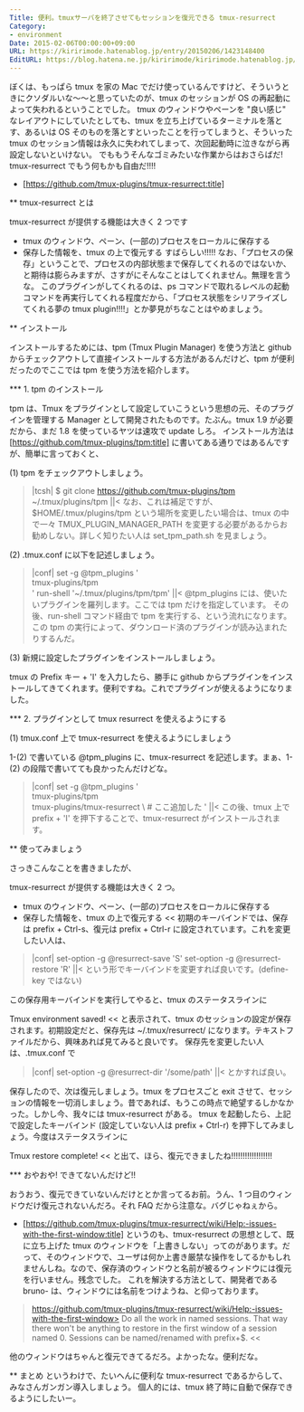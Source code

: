 ```yaml
---
Title: 便利。tmuxサーバを終了させてもセッションを復元できる tmux-resurrect
Category:
- environment
Date: 2015-02-06T00:00:00+09:00
URL: https://kiririmode.hatenablog.jp/entry/20150206/1423148400
EditURL: https://blog.hatena.ne.jp/kiririmode/kiririmode.hatenablog.jp/atom/entry/8454420450082761953
---
```


ぼくは、もっぱら tmux を家の Mac でだけ使っているんですけど、そういうときにクソダルいな〜〜と思っていたのが、tmux のセッションが OS の再起動によって失われるということでした。
tmux のウィンドウやペーンを "良い感じ" なレイアウトにしていたとしても、tmux を立ち上げているターミナルを落とす、あるいは OS そのものを落とすといったことを行ってしまうと、そういった tmux のセッション情報は永久に失われてしまって、次回起動時に泣きながら再設定しないといけない。
でももうそんなゴミみたいな作業からはおさらばだ! tmux-resurrect でもう何もかも自由だ!!!!
- [https://github.com/tmux-plugins/tmux-resurrect:title]

** tmux-resurrect とは

tmux-resurrect が提供する機能は大きく 2 つです
+ tmux のウィンドウ、ペーン、(一部の)プロセスをローカルに保存する
+ 保存した情報を、tmux の上で復元する
すばらしい!!!!!
なお、「プロセスの保存」ということで、プロセスの内部状態まで保存してくれるのではないか、と期待は膨らみますが、さすがにそんなことはしてくれません。無理を言うな。
このプラグインがしてくれるのは、ps コマンドで取れるレベルの起動コマンドを再実行してくれる程度だから、「プロセス状態をシリアライズしてくれる夢の tmux plugin!!!!」とか夢見がちなことはやめましょう。

** インストール

インストールするためには、tpm (Tmux Plugin Manager) を使う方法と github からチェックアウトして直接インストールする方法があるんだけど、tpm が便利だったのでここでは tpm を使う方法を紹介します。

*** 1. tpm のインストール

tpm は、Tmux をプラグインとして設定していこうという思想の元、そのプラグインを管理する Manager として開発されたものです。たぶん。tmux 1.9 が必要だから、まだ 1.8 を使っているヤツは速攻で update しろ。
インストール方法は [https://github.com/tmux-plugins/tpm:title] に書いてある通りではあるんですが、簡単に言っておくと、

(1) tpm をチェックアウトしましょう。

>|tcsh|
$ git clone https://github.com/tmux-plugins/tpm ~/.tmux/plugins/tpm
||<
なお、これは補足ですが、$HOME/.tmux/plugins/tpm という場所を変更したい場合は、tmux の中で一々 TMUX_PLUGIN_MANAGER_PATH を変更する必要があるからお勧めしない。詳しく知りたい人は set_tpm_path.sh を見ましょう。


(2) .tmux.conf に以下を記述しましょう。
>|conf|
set -g @tpm_plugins '              \
  tmux-plugins/tpm                 \
'
run-shell '~/.tmux/plugins/tpm/tpm'
||<
@tpm_plugins には、使いたいプラグインを羅列します。ここでは tpm だけを指定しています。
その後、run-shell コマンド経由で tpm を実行する、という流れになります。この tpm の実行によって、ダウンロード済のプラグインが読み込まれたりするんだ。

(3) 新規に設定したプラグインをインストールしましょう。

tmux の Prefix キー + 'I' を入力したら、勝手に github からプラグインをインストールしてきてくれます。便利ですね。これでプラグインが使えるようになりました。

*** 2. プラグインとして tmux resurrect を使えるようにする

(1) tmux.conf 上で tmux-resurrect を使えるようにしましょう

1-(2) で書いている @tpm_plugins に、tmux-resurrect を記述します。まぁ、1-(2) の段階で書いてても良かったんだけどな。
>|conf|
set -g @tpm_plugins '              \
  tmux-plugins/tpm                 \
  tmux-plugins/tmux-resurrect      \  # ここ追加した
'
||<
この後、tmux 上で prefix + 'I' を押下することで、tmux-resurrect がインストールされます。

** 使ってみましょう

さっきこんなことを書きましたが、
>>
tmux-resurrect が提供する機能は大きく 2 つ。
+ tmux のウィンドウ、ペーン、(一部の)プロセスをローカルに保存する
+ 保存した情報を、tmux の上で復元する
<<
初期のキーバインドでは、保存は prefix + Ctrl-s、復元は prefix + Ctrl-r に設定されています。これを変更したい人は、
>|conf|
set-option -g @resurrect-save 'S'
set-option -g @resurrect-restore 'R'
||<
という形でキーバインドを変更すれば良いです。(define-key ではない)

この保存用キーバインドを実行してやると、tmux のステータスラインに
>>
Tmux environment saved!
<<
と表示されて、tmux のセッションの設定が保存されます。初期設定だと、保存先は ~/.tmux/resurrect/ になります。テキストファイルだから、興味あれば見てみると良いです。
保存先を変更したい人は、.tmux.conf で
>|conf|
set-option -g @resurrect-dir '/some/path'
||<
とかすれば良い。


保存したので、次は復元しましょう。tmux をプロセスごと exit させて、セッションの情報を一切消しましょう。昔であれば、もうこの時点で絶望するしかなかった。しかし今、我々には tmux-resurrect がある。
tmux を起動したら、上記で設定したキーバインド (設定していない人は prefix + Ctrl-r) を押下してみましょう。今度はステータスラインに
>>
Tmux restore complete!
<<
と出て、ほら、復元できましたね!!!!!!!!!!!!!!!!!!

*** おやおや! できてないんだけど!!

おうおう、復元できていないんだけととか言ってるお前。うん、1 つ目のウィンドウだけ復元されないんだろ。それ FAQ だから注意な。バグじゃねぇから。
- [https://github.com/tmux-plugins/tmux-resurrect/wiki/Help:-issues-with-the-first-window:title]
というのも、tmux-resurrect の思想として、既に立ち上げた tmux のウィンドウを「上書きしない」ってのがあります。だって、そのウィンドウで、ユーザは何か上書き厳禁な操作をしてるかもしれませんしね。なので、保存済のウィンドウと名前が被るウィンドウには復元を行いません。残念でした。
これを解決する方法として、開発者である bruno- は、ウィンドウには名前をつけようね、と仰っております。
>https://github.com/tmux-plugins/tmux-resurrect/wiki/Help:-issues-with-the-first-window>
Do all the work in named sessions. That way there won't be anything to restore in the first window of a session named 0. Sessions can be named/renamed with prefix+$.
<<

他のウィンドウはちゃんと復元できてるだろ。よかったな。便利だな。

** まとめ
というわけで、たいへんに便利な tmux-resurrect であるからして、みなさんガンガン導入しましょう。
個人的には、tmux 終了時に自動で保存できるようにしたいー。
